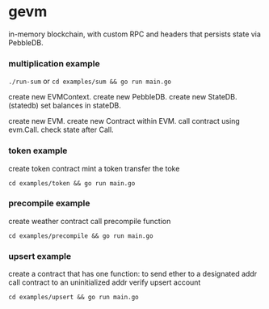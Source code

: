 # gevm
in-memory blockchain, with custom RPC and headers
that persists state via PebbleDB.


### multiplication example

`./run-sum`
or
`cd examples/sum && go run main.go`

create new EVMContext.
create new PebbleDB.
create new StateDB. (statedb)
set balances in stateDB.

create new EVM.
create new Contract within EVM.
call contract using evm.Call.
check state after Call. 

### token example
 create token contract
 mint a token
 transfer the toke

`cd examples/token && go run main.go`

### precompile example
 create weather contract
 call precompile function

`cd examples/precompile && go run main.go`

### upsert example
create a contract that has one function:
  to send ether to a designated addr
call contract to an uninitialized addr
verify upsert account

`cd examples/upsert && go run main.go`

